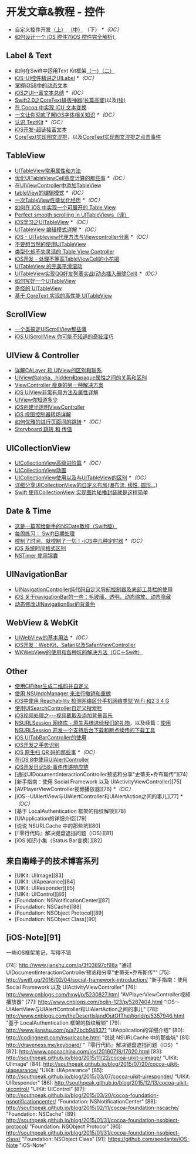 # 开发文章&教程 - 控件
- 自定义控件开发[（上）][1] [（中）][2] （下） _\*（OC）_
- [如何设计一个 iOS 控件?(iOS 控件完全解析) ][3]

## Label & Text
- 如何在Swift中运用Text Kit框架[（一）][4][（二）][5]
- [iOS-UI控件精讲之UILabel][6] _\*（OC）_
- [掌握iOS8中的动态文本][7]
- [iOS之UI--富文本总结][8] _\*（OC）_
- [Swift2.0之CoreText排版神器(长篇高能)][9]以及[(续)][10]
- [在 Cocoa 中实现 ICU 文本变换][11]
- [一文让你彻底了解iOS字体相关知识][12] _\*（OC）_
- [认识 TextKit][13] _\*（OC）_
- [iOS开发-超链接富文本][14]
- [CoreText实现图文混排][15]，以及[CoreText实现图文混排之点击事件][16]

## TableView
- [UITableView常用属性和方法][17]
- [优化UITableViewCell高度计算的那些事][18] _\*（OC）_
- [在UIViewController中添加TableView][19]
- [tableView的编辑模式][20] _\*（OC）_
- [一次TableView性能优化经历][21] _\*（OC）_
- [如何在 iOS 中实现一个可展开的 Table View][22]
- [Perfect smooth scrolling in UITableViews（译）][23]
- [iOS学习之UITableView][24] _\*（OC）_
- [UITableView 编辑模式详解][25] _\*（OC）_
- [iOS - UITableview代理方法与Viewcontroller分离][26] _\*（OC）_
- [不要想当然的使用UITableView][27]
- [类型化却不失灵活的 Table View Controller][28]
- [iOS开发 - 处理不等高TableViewCell的小花招][29]
- [UITableView 的完美平滑滚动][30]
- [UITableView实现QQ好友列表实战(动态插入删除Cell)][31] _\*（OC）_
- [如何写好一个UITableView][32]
- [奇怪的 UITableView][33]
- [基于 CoreText 实现的高性能 UITableView][34]

## ScrollView
- [一个类搞定UIScrollView那些事][35]
- [iOS UIScrollView 你可能不知道的奇技淫巧][36]


## UIView & Controller
- [详解CALayer 和 UIView的区别和联系][37]
- [UIView的alpha、hidden和opaque属性之间的关系和区别][38]
- [ViewController 瘦身的另一种解决方案][39]
- [iOS UIView非常有用方法及属性详解][40]
- [UIView你知道多少][41]
- [iOS创建半透明ViewController][42]
- [iOS 视图控制器转场详解][43]
- [如何优雅的进行页面间的跳转][44] _\*（OC）_
- [Storyboard 跳转 和 传值][45]

## UICollectionView
- [UICollectionView高级进阶篇][46] _\*（OC）_
- [UICollectionView动画][47]
- [UICollectionView使用以及与UITableView的区别][48] _\*（OC）_
- [详细分享UICollectionView的自定义布局(瀑布流, 线性, 圆形...)][49]
- [Swift  使用CollectionView 实现图片轮播封装就是这样简单][50]

## Date & Time
- [这是一篇写给新手的NSDate教程（Swift版）][51]
- [每周练习： Swift日期处理][52]
- [控制了时间，就控制了一切！-iOS中几种定时器][53] _\*（OC）_
- [iOS 系统时间格式区别][54]
- [NSTimer 使用锦囊][55]

## UINavigationBar
- [UINavigationController纯代码自定义导航控制器及底部工具栏的使用][56]
- [iOS 关于navigationBar的一些：毛玻璃、透明、动态缩放、动态隐藏][57]
- [动态修改UINavigationBar的背景色][58]

## WebView & WebKit
- [UIWebView的基本用法][59] _\*（OC）_
- [iOS开发：WebKit、Safari以及SafariViewController][60]
- [WKWebView的使用和各种坑的解决方法（OC＋Swift）][61]

## Other
- [使用CIFilter生成二维码并自定义][62]　
- [使用 NSUndoManager 来进行撤销和重做][63]
- [iOS中使用 Reachability 检测网络区分手机网络类型 WiFi 和2 3 4 G][64]
- [使用UISearchController自定义搜索栏][65]
- [iOS视频处理之---视频截取及添加背景音乐][66]
- [NSURLSession 网络库 - 原生系统送给我们的礼物][67]，以及续篇：[使用 NSURLSession 开发一个支持后台下载和断点续传的下载工具][68]
- [iOS UITabBarController的使用][69]
- [iOS开发之手势识别][70]
- [iOS 原生扫 QR 码的那些事][71] _\*（OC）_
- [在iOS 8中使用UIAlertController][72]
- [iOS开发日记58-事件传递响应链][73]
- [通过UIDocumentInteractionController预览和分享"史蒂夫•乔布斯传"][74]
- [新手指南：使用 Social Framework 以及 UIActivityViewController][75]
- [AVPlayerViewController视频播放器][76] _\*（OC）_
- [iOS--UIAlertView与UIAlertController和UIAlertAction之间的事儿][77] _\*（OC）_
- [基于 LocalAuthentication 框架的指纹解锁][78]
- [UIApplication的详细介绍][79]
- [说说 NSURLCache 中的那些坑][80]
- [『零行代码』解决键盘遮挡问题（iOS）][81]
- [iOS 知识小集（Status Bar变换）][82]

## 来自南峰子的技术博客系列
- [UIKit: UIImage][83]
- [UIKit: UIApearance][84]
- [UIKit: UIResponder][85]
- [UIKit: UIControl][86]
- [Foundation: NSNotificationCenter][87]
- [Foundation: NSCache][88]
- [Foundation: NSObject Protocol][89]
- [Foundation: NSObject Class][90]

## [iOS-Note][91]
一些iOS框架笔记，写得不错

[1]:	http://www.cnblogs.com/maomishen/p/4924726.html
[2]:	http://www.cnblogs.com/maomishen/p/4934742.html
[3]:	http://blog.csdn.net/zhangao0086/article/details/45622875
[4]:	http://www.devtalking.com/articles/text-kit-tutorial-in-swift-1/
[5]:	http://www.devtalking.com/articles/text-kit-tutorial-in-swift-2/
[6]:	http://www.cnblogs.com/iyou/p/4936606.html "iOS-UI控件精讲之UILabel"
[7]:	http://www.devtf.cn/?p=1199 "掌握iOS8中的动态文本"
[8]:	http://www.cnblogs.com/goodboy-heyang/p/5143135.html "iOS之UI--富文本总结"
[9]:	http://allluckly.cn/%E6%8A%95%E7%A8%BF/tuogao14 "Swift2.0之CoreText排版神器(长篇高能)January 31, 2016"
[10]:	http://allluckly.cn/%E6%8A%95%E7%A8%BF/tuogao17 "Swift2.0之CoreText排版神器(续)February 05, 2016"
[11]:	http://swift.gg/2016/02/23/cocoa-icu-text-transforms/ "在 Cocoa 中实现 ICU 文本变换"
[12]:	http://www.cnblogs.com/dsxniubility/p/4699352.html
[13]:	http://blog.jobbole.com/51965/
[14]:	http://www.jianshu.com/p/35a28e4dfd27 "iOS开发-超链接富文本"
[15]:	http://www.jianshu.com/p/6db3289fb05d "CoreText实现图文混排"
[16]:	http://www.jianshu.com/p/51c47329203e "CoreText实现图文混排之点击事件"
[17]:	http://beauty-soft.net/blog/ceiba/Ios/20140102/680.html
[18]:	http://blog.sunnyxx.com/2015/05/17/cell-height-calculation/
[19]:	http://conanwhf.gitcafe.io/2015/09/12/AddTableViewInUIViewController/
[20]:	http://www.cnblogs.com/1079062429lm/p/4820605.html
[21]:	http://yyny.me/ios/%E4%B8%80%E6%AC%A1TableView%E6%80%A7%E8%83%BD%E4%BC%98%E5%8C%96%E7%BB%8F%E5%8E%86/
[22]:	http://swift.gg/2015/12/03/expandable-table-view/ "如何在 iOS 中实现一个可展开的 Table View"
[23]:	http://southpeak.github.io/blog/2015/12/20/perfect-smooth-scrolling-in-uitableviews/ "Perfect smooth scrolling in UITableViews"
[24]:	http://www.cnblogs.com/zhenzhen123/p/5071743.html "iOS学习之UITableView"
[25]:	http://segmentfault.com/a/1190000004192662 "UITableView 编辑模式详解"
[26]:	http://www.jianshu.com/p/1ef24db79b48 "iOS - UITableview代理方法与Viewcontroller分离"
[27]:	http://sergiochan.xyz/2016/02/16/%E4%B8%8D%E8%A6%81%E6%83%B3%E5%BD%93%E7%84%B6%E7%9A%84%E5%B0%B1%E4%BD%BF%E7%94%A8UITableView/ "不要想当然的使用UITableView"
[28]:	http://www.cocoachina.com/ios/20160317/15702.html
[29]:	http://www.jianshu.com/p/a0342ee86431 "iOS开发 - 处理不等高TableViewCell的小花招"
[30]:	http://ios.jobbole.com/84360/
[31]:	http://www.jianshu.com/p/17517ae0df5e "UITableView实现QQ好友列表实战(动态插入删除Cell)"
[32]:	https://bestswifter.com/how-to-create-an-uitableview/
[33]:	http://codingnext.com/uitableview.html "奇怪的 UITableView"
[34]:	http://ios.jobbole.com/86851/
[35]:	http://pingguohe.net/2016/04/06/uiscrollView-category.html
[36]:	http://www.jianshu.com/p/5804fa72aaed
[37]:	http://www.jianshu.com/p/079e5cf0f014
[38]:	http://blog.csdn.net/martin_liang/article/details/40739845 "UIView的alpha、hidden和opaque属性之间的关系和区别"
[39]:	http://www.cocoachina.com/ios/20151116/14010.html
[40]:	http://blog.csdn.net/kingsley_cxz/article/details/9323327 "iOS UIView非常有用方法及属性详解"
[41]:	http://www.cnblogs.com/likwo/archive/2011/06/18/2084192.html "UIView你知道多少"
[42]:	http://miketech.it/ios-transparent-viewcontroller/
[43]:	https://github.com/seedante/iOS-Note/wiki/ViewController-Transition
[44]:	http://gaonan.me/2015/07/23/%E5%A6%82%E4%BD%95%E4%BC%98%E9%9B%85%E7%9A%84%E8%BF%9B%E8%A1%8C%E9%A1%B5%E9%9D%A2%E9%97%B4%E7%9A%84%E8%B7%B3%E8%BD%AC/
[45]:	http://www.cnblogs.com/pinecoder/p/5039777.html "Storyboard 跳转 和 传值"
[46]:	http://www.olinone.com/?p=280
[47]:	http://www.liuchungui.com/blog/2015/11/24/uicollectionviewdong-hua/ "UICollectionView动画"
[48]:	http://www.cnblogs.com/salam/p/5192576.html "UICollectionView使用以及与UITableView的区别"
[49]:	http://www.jianshu.com/p/cabec2786241 "详细分享UICollectionView的自定义布局(瀑布流, 线性, 圆形...)"
[50]:	http://www.jianshu.com/p/f5fa66699a96 "Swift  使用CollectionView 实现图片轮播封装就是这样简单"
[51]:	http://www.cocoachina.com/swift/20151126/14430.html "这是一篇写给新手的NSDate教程（Swift版）"
[52]:	https://github.com/icepy/_posts/issues/9 "每周练习： Swift日期处理"
[53]:	http://www.jianshu.com/p/21d351116587?sukey=fc78a68049a14bb2ca76044920265548313e975e28c8fd2be59c5e2cadecfddefd0bb6dab6853db6a6f72a8f3bee76a6
[54]:	http://www.cnblogs.com/simple-life-no1/p/4192311.html "iOS 系统时间格式区别"
[55]:	http://www.futantan.com/2016/04/14/NSTimer-tips/
[56]:	http://www.cnblogs.com/brance/p/4964769.html "swift-UINavigationController纯代码自定义导航控制器及底部工具栏的使用"
[57]:	http://www.jianshu.com/p/b2585c37e14b "iOS 关于navigationBar的一些：毛玻璃、透明、动态缩放、动态隐藏"
[58]:	http://tech.glowing.com/cn/change-uinavigationbar-backgroundcolor-dynamically/ "动态修改UINavigationBar的背景色"
[59]:	http://www.cnblogs.com/MasterPeng/p/5009523.html "UIWebView的基本用法"
[60]:	http://www.cocoachina.com/ios/20160224/15369.html
[61]:	http://www.jianshu.com/p/403853b63537 "WKWebView的使用和各种坑的解决方法（OC＋Swift）"
[62]:	http://blog.yourtion.com/custom-cifilter-qrcode-generator.html
[63]:	http://swift.gg/2015/11/10/ios-undo-and-redo-with-nsundomanager/ "使用 NSUndoManager 来进行撤销和重做"
[64]:	http://www.cnblogs.com/jgCho/p/4959657.html "iOS中使用 Reachability 检测网络区分手机网络类型 WiFi 和2 3 4 G"
[65]:	http://swift.gg/2015/09/11/custom_search_bar_tutorial/ "使用UISearchController自定义搜索栏"
[66]:	http://www.jianshu.com/p/aefacc2cf039 "iOS视频处理之---视频截取及添加背景音乐"
[67]:	http://swiftcafe.io/2015/12/20/nsurlsession/ "NSURLSession 网络库 - 原生系统送给我们的礼物"
[68]:	http://swiftcafe.io/2015/12/23/nsurlsession-app/ "使用 NSURLSession 开发一个支持后台下载和断点续传的下载工具"
[69]:	http://www.cnblogs.com/jukaiit/p/5066468.html "iOS UITabBarController的使用"
[70]:	http://ios.jobbole.com/83338/
[71]:	http://c0ming.me/qr-code-scan/
[72]:	http://www.cnblogs.com/jgCho/p/5085016.html "在iOS 8中使用UIAlertController"
[73]:	http://www.cnblogs.com/Twisted-Fate/p/5088314.html "iOS开发日记58-事件传递响应链"
[74]:	http://www.jianshu.com/p/3f03897cf98a "通过UIDocumentInteractionController预览和分享"史蒂夫•乔布斯传""
[75]:	http://swift.gg/2016/02/04/social-framework-introduction/ "新手指南：使用 Social Framework 以及 UIActivityViewController"
[76]:	http://www.cnblogs.com/hxwj/p/5230827.html "AVPlayerViewController视频播放器"
[77]:	http://www.cnblogs.com/bolin-123/p/5267404.html "iOS--UIAlertView与UIAlertController和UIAlertAction之间的事儿"
[78]:	http://www.cnblogs.com/theDesertIslandOutOfTheWorld/p/5357946.html "基于 LocalAuthentication 框架的指纹解锁"
[79]:	http://www.jianshu.com/p/a72bcb948371 "UIApplication的详细介绍"
[80]:	http://codingnext.com/nsurlcache.html "说说 NSURLCache 中的那些坑"
[81]:	http://draveness.me/keyboard/ "『零行代码』解决键盘遮挡问题（iOS）"
[82]:	http://www.cocoachina.com/ios/20160718/17020.html
[83]:	http://southpeak.github.io/blog/2015/11/22/cocoa-uikit-uiimage/ "UIKit: UIImage"
[84]:	http://southpeak.github.io/blog/2015/07/20/cocoa-uikit-uiapearance/ "UIKit: UIApearance"
[85]:	http://southpeak.github.io/blog/2015/03/07/cocoa-uikit-uiresponder/ "UIKit: UIResponder"
[86]:	http://southpeak.github.io/blog/2015/12/13/cocoa-uikit-uicontrol/ "UIKit: UIControl"
[87]:	http://southpeak.github.io/blog/2015/03/20/cocoa-foundation-nsnotificationcenter/ "Foundation: NSNotificationCenter"
[88]:	http://southpeak.github.io/blog/2015/02/11/cocoa-foundation-nscache/ "Foundation: NSCache"
[89]:	http://southpeak.github.io/blog/2015/01/31/cocoa-foundation-nsobject-protocol/ "Foundation: NSObject Protocol"
[90]:	http://southpeak.github.io/blog/2015/01/31/cocoa-foundation-nsobject-class/ "Foundation: NSObject Class"
[91]:	https://github.com/seedante/iOS-Note "iOS-Note"